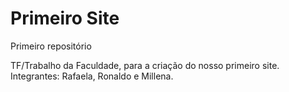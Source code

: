 # Primeiro Site
 Primeiro repositório

TF/Trabalho da Faculdade, para a criação do nosso primeiro site. Integrantes: Rafaela, Ronaldo e Millena.